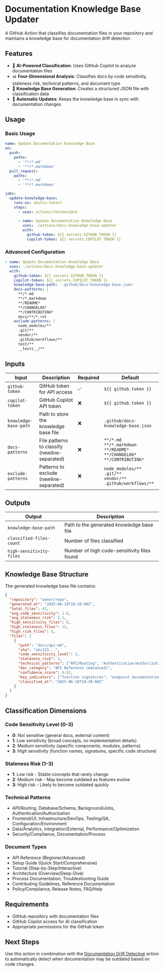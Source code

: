 # Documentation Knowledge Base Updater

A GitHub Action that classifies documentation files in your repository and maintains a knowledge base for documentation drift detection.

## Features

- 🤖 **AI-Powered Classification**: Uses GitHub Copilot to analyze documentation files
- 📊 **Four-Dimensional Analysis**: Classifies docs by code sensitivity, staleness risk, technical patterns, and document type
- 💾 **Knowledge Base Generation**: Creates a structured JSON file with classification data
- 🔄 **Automatic Updates**: Keeps the knowledge base in sync with documentation changes

## Usage

### Basic Usage

```yaml
name: Update Documentation Knowledge Base
on:
  push:
    paths:
      - '**/*.md'
      - '**/*.markdown'
  pull_request:
    paths:
      - '**/*.md'
      - '**/*.markdown'

jobs:
  update-knowledge-base:
    runs-on: ubuntu-latest
    steps:
      - uses: actions/checkout@v4
      
      - name: Update Documentation Knowledge Base
        uses: ./actions/docs-knowledge-base-updater
        with:
          github-token: ${{ secrets.GITHUB_TOKEN }}
          copilot-token: ${{ secrets.COPILOT_TOKEN }}
```

### Advanced Configuration

```yaml
- name: Update Documentation Knowledge Base
  uses: ./actions/docs-knowledge-base-updater
  with:
    github-token: ${{ secrets.GITHUB_TOKEN }}
    copilot-token: ${{ secrets.COPILOT_TOKEN }}
    knowledge-base-path: '.github/docs-knowledge-base.json'
    docs-patterns: |
      **/*.md
      **/*.markdown
      **/README*
      **/CHANGELOG*
      **/CONTRIBUTING*
      docs/**/*.rst
    exclude-patterns: |
      node_modules/**
      .git/**
      vendor/**
      .github/workflows/**
      test/**
      __tests__/**
```

## Inputs

| Input | Description | Required | Default |
|-------|-------------|----------|---------|
| `github-token` | GitHub token for API access | ✅ | `${{ github.token }}` |
| `copilot-token` | GitHub Copilot API token | ❌ | `${{ github.token }}` |
| `knowledge-base-path` | Path to store the knowledge base file | ❌ | `.github/docs-knowledge-base.json` |
| `docs-patterns` | File patterns to classify (newline-separated) | ❌ | `**/*.md`<br>`**/*.markdown`<br>`**/README*`<br>`**/CHANGELOG*`<br>`**/CONTRIBUTING*` |
| `exclude-patterns` | Patterns to exclude (newline-separated) | ❌ | `node_modules/**`<br>`.git/**`<br>`vendor/**`<br>`.github/workflows/**` |

## Outputs

| Output | Description |
|--------|-------------|
| `knowledge-base-path` | Path to the generated knowledge base file |
| `classified-files-count` | Number of files classified |
| `high-sensitivity-files` | Number of high code-sensitivity files found |

## Knowledge Base Structure

The generated knowledge base file contains:

```json
{
  "repository": "owner/repo",
  "generated_at": "2025-06-18T10:30:00Z",
  "total_files": 42,
  "avg_code_sensitivity": 1.8,
  "avg_staleness_risk": 2.1,
  "high_sensitivity_files": 8,
  "high_staleness_files": 12,
  "high_risk_files": 5,
  "files": [
    {
      "path": "docs/api.md",
      "sha": "abc123...",
      "code_sensitivity_level": 3,
      "staleness_risk": 3,
      "technical_patterns": ["API/Routing", "Authentication/Authorization"],
      "doc_category": "API Reference (Advanced)",
      "confidence_score": 0.92,
      "key_indicators": ["function signatures", "endpoint documentation"],
      "classified_at": "2025-06-18T10:30:00Z"
    }
  ]
}
```

## Classification Dimensions

### Code Sensitivity Level (0-3)
- **0**: Not sensitive (general docs, external content)
- **1**: Low sensitivity (broad concepts, no implementation details)
- **2**: Medium sensitivity (specific components, modules, patterns)
- **3**: High sensitivity (function names, signatures, specific code structure)

### Staleness Risk (1-3)
- **1**: Low risk - Stable concepts that rarely change
- **2**: Medium risk - May become outdated as features evolve
- **3**: High risk - Likely to become outdated quickly

### Technical Patterns
- API/Routing, Database/Schema, Background/Jobs, Authentication/Authorization
- Frontend/UI, Infrastructure/DevOps, Testing/QA, Configuration/Environment
- Data/Analytics, Integration/External, Performance/Optimization
- Security/Compliance, Documentation/Process

### Document Types
- API Reference (Beginner/Advanced)
- Setup Guide (Quick Start/Comprehensive)
- Tutorial (Step-by-Step/Interactive)
- Architecture (Overview/Deep-Dive)
- Process Documentation, Troubleshooting Guide
- Contributing Guidelines, Reference Documentation
- Policy/Compliance, Release Notes, FAQ/Help

## Requirements

- GitHub repository with documentation files
- GitHub Copilot access for AI classification
- Appropriate permissions for the GitHub token

## Next Steps

Use this action in combination with the [Documentation Drift Detective](../docs-drift-detective) action to automatically detect when documentation may be outdated based on code changes.
